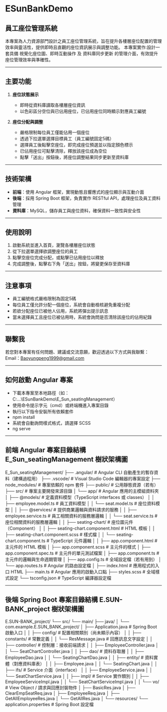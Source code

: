 # ESunBankDemo  
## 員工座位管理系統

本專案為人力資源部門設計之員工座位管理系統，旨在提升各樓層座位配置的管理效率與靈活性，提供即時且直觀的座位資訊展示與調整功能。
本專案實作:設計一套具備 視覺化座位圖、即時互動操作 及 資料庫同步更新 的管理介面，有效提升座位管理效率與準確性。

---

## 主要功能

1. **座位狀態展示**  
   - 即時從資料庫讀取各樓層座位資訊  
   - 以色彩區分空位與已佔用座位，已佔用座位同時顯示對應員工編號  

2. **座位分配與調整**  
   - 嚴格限制每位員工僅能佔用一個座位  
   - 透過下拉選單選擇目標員工（員工編號固定5碼）  
   - 選擇員工後點擊空座位，即完成座位預選並以指定顏色標示  
   - 已佔用座位可點擊清除，釋放該座位成為空位  
   - 點擊「送出」按鈕後，將座位調整結果同步更新至資料庫  

---

## 技術架構

- **前端**：使用 Angular 框架，實現動態且響應式的座位顯示與互動介面  
- **後端**：採用 Spring Boot 框架，負責實作 RESTful API，處理座位及員工資料管理  
- **資料庫**：MySQL，儲存員工與座位資料，確保資料一致性與安全性  

---

## 使用說明

1. 啟動系統並進入首頁，瀏覽各樓層座位狀態  
2. 從下拉選單選擇欲調整座位的員工  
3. 點擊空座位完成分配，或點擊已佔用座位以釋放  
4. 完成調整後，點擊右下角「送出」按鈕，將變更保存至資料庫  

---

## 注意事項

- 員工編號格式嚴格限制為固定5碼  
- 每位員工僅允許分配一個座位，系統會自動檢核避免重複分配  
- 若欲分配座位已被他人佔用，系統將彈出提示訊息  
- 當未選擇員工且座位已被佔用時，系統會詢問是否清除該座位的佔用紀錄  

---

## 聯繫我
若您對本專案有任何問題、建議或交流意願，歡迎透過以下方式與我聯繫：
Email：Baoyungpeng1999@gmail.com

---

## 如何啟動 Angular 專案

- 下載本專案至本地路徑（如：C:\...\ESunBankDemo\E_Sun_seatingManagement）
- 使用命令提示字元（cmd）或終端機進入專案目錄
- 執行以下指令安裝所有依賴套件
- npm install
- 系統會自動詢問樣式格式，請選擇 SCSS
- ng serve

---

## 前端 Angular 專案目錄結構 E_Sun_seatingManagement 樹狀架構圖

E_Sun_seatingManagement/
├── .angular/                  # Angular CLI 自動產生的暫存資料（建構過程用）
├── .vscode/                   # Visual Studio Code 編輯器的專案設定
├── node_modules/              # 專案依賴的 npm 套件
├── public/                    # 公用靜態資源（若有）
├── src/                       # 專案主要開發來源目錄
│   └── app/                   # Angular 應用的主模組資料夾
│       ├── @models/           # 定義資料模型（TypeScript interfaces 或 classes）
│       │   ├── employee.model.ts     # 員工資料模型
│       │   └── seat.model.ts         # 座位資料模型
│
│       ├── @services/         # 提供商業邏輯與資料請求的服務
│       │   ├── employee.service.ts   # 員工相關資料的服務層邏輯
│       │   └── seat.service.ts       # 座位相關資料的服務層邏輯
│
│       ├── seating-chart/     # 座位圖元件（Component）
│       │   ├── seating-chart.component.html   # HTML 模板
│       │   ├── seating-chart.component.scss   # 樣式檔
│       │   └── seating-chart.component.ts     # TypeScript 元件邏輯
│
│       ├── app.component.html         # 主元件的 HTML 模板
│       ├── app.component.scss         # 主元件的樣式
│       ├── app.component.spec.ts      # 主元件的單元測試檔案
│       ├── app.component.ts           # 主元件的邏輯與生命週期管理
│       ├── app.config.ts              # 全域設定檔（若有用到）
│       └── app.routes.ts              # Angular 的路由設定檔
│
├── index.html                 # 應用程式的入口 HTML
├── main.ts                    # Angular 應用的啟動入口點
├── styles.scss                # 全域樣式設定
└── tsconfig.json              # TypeScript 編譯器設定檔

---

## 後端 Spring Boot 專案目錄結構 E.SUN-BANK_project 樹狀架構圖

E.SUN-BANK_project/
└── src/
    └── main/
        ├── java/
        │   └── com.example.E.SUN_BANK_project/
        │       ├── Application.java                 # Spring Boot 啟動入口
        │
        │       ├── config/                          # 配置相關類別（尚未顯示內容）
        │
        │       ├── constants/                       # 常數定義
        │       │   └── ResMessage.java              # 回應訊息文字設定
        │
        │       ├── controller/                      # 控制層：接收前端請求
        │       │   ├── EmployeeController.java
        │       │   └── SeatChartController.java
        │
        │       ├── dao/                             # 資料存取層
        │       │   ├── EmployeeDao.java
        │       │   └── SeatingChartDao.java
        │
        │       ├── entity/                          # 資料實體（對應資料庫表）
        │       │   ├── Employee.java
        │       │   └── SeatingChart.java
        │
        │       ├── ifs/                             # Service 介面（interface）
        │       │   ├── EmployeeService.java
        │       │   └── SeatChartService.java
        │
        │       ├── impl/                            # Service 實作類別
        │       │   ├── EmployeeServiceImpl.java
        │       │   └── SeatChartServiceImpl.java
        │
        │       └── vo/                              # View Object / 請求與回應封裝物件
        │           ├── BasicRes.java
        │           ├── ClearEmpSeatReq.java
        │           ├── EmployeeReq.java
        │           ├── GetAllEmployeeRes.java
        │           └── GetAllRes.java
        │
        └── resources/
            └── application.properties               # Spring Boot 設定檔
